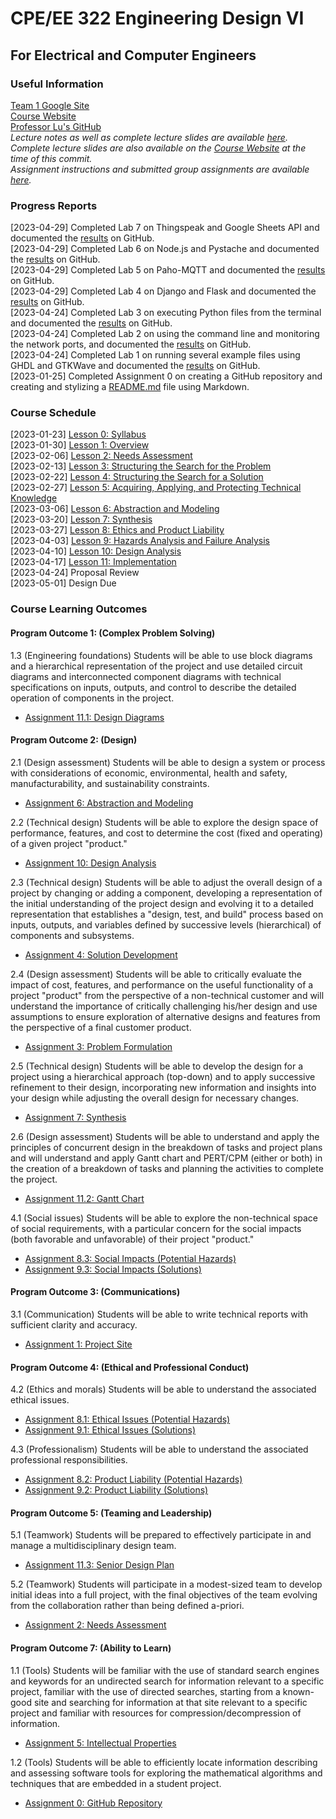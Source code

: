 # CPE/EE 322 Engineering Design VI
## For Electrical and Computer Engineers

### Useful Information
[Team 1 Google Site](https://sites.google.com/stevens.edu/cpe-ee-322-group1/home)  
[Course Website](https://sites.google.com/view/ece322)  
[Professor Lu's GitHub](https://github.com/kevinwlu)  
*Lecture notes as well as complete lecture slides are available [here](Lectures).*  
*Complete lecture slides are also available on the [Course Website](https://sites.google.com/view/ece322) at the time of this commit.*  
*Assignment instructions and submitted group assignments are available [here](Assignments).*  

### Progress Reports
[2023-04-29] Completed Lab 7 on Thingspeak and Google Sheets API and documented the [results](Labs/Lab07/Results.md) on GitHub.  
[2023-04-29] Completed Lab 6 on Node.js and Pystache and documented the [results](Labs/Lab06/Results.md) on GitHub.  
[2023-04-29] Completed Lab 5 on Paho-MQTT and documented the [results](Labs/Lab05/Results.md) on GitHub.  
[2023-04-29] Completed Lab 4 on Django and Flask and documented the [results](Labs/Lab04/Results.md) on GitHub.  
[2023-04-24] Completed Lab 3 on executing Python files from the terminal and documented the [results](Labs/Lab03/Results.md) on GitHub.  
[2023-04-24] Completed Lab 2 on using the command line and monitoring the network ports, and documented the [results](Labs/Lab02/Results.md) on GitHub.  
[2023-04-24] Completed Lab 1 on running several example files using GHDL and GTKWave and documented the [results](Labs/Lab01/Results.md) on GitHub.  
[2023-01-25] Completed Assignment 0 on creating a GitHub repository and creating and stylizing a [README.md](README.md) file using Markdown.  

### Course Schedule
[2023-01-23] [Lesson 0: Syllabus](Lectures/Lesson00)  
[2023-01-30] [Lesson 1: Overview](Lectures/Lesson01)  
[2023-02-06] [Lesson 2: Needs Assessment](Lectures/Lesson02)  
[2023-02-13] [Lesson 3: Structuring the Search for the Problem](Lectures/Lesson03)  
[2023-02-22] [Lesson 4: Structuring the Search for a Solution](Lectures/Lesson04)  
[2023-02-27] [Lesson 5: Acquiring, Applying, and Protecting Technical Knowledge](Lectures/Lesson05)  
[2023-03-06] [Lesson 6: Abstraction and Modeling](Lectures/Lesson06)  
[2023-03-20] [Lesson 7: Synthesis](Lectures/Lesson07)  
[2023-03-27] [Lesson 8: Ethics and Product Liability](Lectures/Lesson08)  
[2023-04-03] [Lesson 9: Hazards Analysis and Failure Analysis](Lectures/Lesson09)  
[2023-04-10] [Lesson 10: Design Analysis](Lectures/Lesson10)  
[2023-04-17] [Lesson 11: Implementation](Lectures/Lesson11)  
[2023-04-24] Proposal Review  
[2023-05-01] Design Due  

### Course Learning Outcomes
#### Program Outcome 1: (Complex Problem Solving)  
1.3 (Engineering foundations) Students will be able to use block diagrams and a hierarchical representation of the project and use detailed circuit diagrams and interconnected component diagrams with technical specifications on inputs, outputs, and control to describe the detailed operation of components in the project.  
- [Assignment 11.1: Design Diagrams](Assignments/Assignment11/Part01)  

#### Program Outcome 2: (Design)  
2.1 (Design assessment) Students will be able to design a system or process with considerations of economic, environmental, health and safety, manufacturability, and sustainability constraints.  
- [Assignment 6: Abstraction and Modeling](Assignments/Assignment06)  

2.2 (Technical design) Students will be able to explore the design space of performance, features, and cost to determine the cost (fixed and operating) of a given project "product."  
- [Assignment 10: Design Analysis](Assignments/Assignment10)

2.3 (Technical design) Students will be able to adjust the overall design of a project by changing or adding a component, developing a representation of the initial understanding of the project design and evolving it to a detailed representation that establishes a "design, test, and build" process based on inputs, outputs, and variables defined by successive levels (hierarchical) of components and subsystems.  
- [Assignment 4: Solution Development](Assignments/Assignment04)  

2.4 (Design assessment) Students will be able to critically evaluate the impact of cost, features, and performance on the useful functionality of a project "product" from the perspective of a non-technical customer and will understand the importance of critically challenging his/her design and use assumptions to ensure exploration of alternative designs and features from the perspective of a final customer product.  
- [Assignment 3: Problem Formulation](Assignments/Assignment03)  

2.5 (Technical design) Students will be able to develop the design for a project using a hierarchical approach (top-down) and to apply successive refinement to their design, incorporating new information and insights into your design while adjusting the overall design for necessary changes.  
- [Assignment 7: Synthesis](Assignments/Assignment07)  

2.6 (Design assessment) Students will be able to understand and apply the principles of concurrent design in the breakdown of tasks and project plans and will understand and apply Gantt chart and PERT/CPM (either or both) in the creation of a breakdown of tasks and planning the activities to complete the project.  
- [Assignment 11.2: Gantt Chart](Assignments/Assignment11/Part02)  

4.1 (Social issues) Students will be able to explore the non-technical space of social requirements, with a particular concern for the social impacts (both favorable and unfavorable) of their project "product."  
- [Assignment 8.3: Social Impacts (Potential Hazards)](Assignments/Assignment0809/Part03)  
- [Assignment 9.3: Social Impacts (Solutions)](Assignments/Assignment0809/Part03)

#### Program Outcome 3: (Communications)
3.1 (Communication) Students will be able to write technical reports with sufficient clarity and accuracy.  
- [Assignment 1: Project Site](Assignments/Assignment01)  

#### Program Outcome 4: (Ethical and Professional Conduct)
4.2 (Ethics and morals) Students will be able to understand the associated ethical issues.  
- [Assignment 8.1: Ethical Issues (Potential Hazards)](Assignments/Assignment0809/Part01)  
- [Assignment 9.1: Ethical Issues (Solutions)](Assignments/Assignment0809/Part01)  

4.3 (Professionalism) Students will be able to understand the associated professional responsibilities.  
- [Assignment 8.2: Product Liability (Potential Hazards)](Assignments/Assignment0809/Part02)
- [Assignment 9.2: Product Liability (Solutions)](Assignments/Assignment0809/Part02)  

#### Program Outcome 5: (Teaming and Leadership)
5.1 (Teamwork) Students will be prepared to effectively participate in and manage a multidisciplinary design team.  
- [Assignment 11.3: Senior Design Plan](Assignments/Assignment11/Part03)  

5.2 (Teamwork) Students will participate in a modest-sized team to develop initial ideas into a full project, with the final objectives of the team evolving from the collaboration rather than being defined a-priori.  
- [Assignment 2: Needs Assessment](Assignments/Assignment02)  

#### Program Outcome 7: (Ability to Learn)
1.1 (Tools) Students will be familiar with the use of standard search engines and keywords for an undirected search for information relevant to a specific project, familiar with the use of directed searches, starting from a known-good site and searching for information at that site relevant to a specific project and familiar with resources for compression/decompression of information.  
- [Assignment 5: Intellectual Properties](Assignments/Assignment05)  

1.2 (Tools) Students will be able to efficiently locate information describing and assessing software tools for exploring the mathematical algorithms and techniques that are embedded in a student project.  
- [Assignment 0: GitHub Repository](Assignments/Assignment00)  
